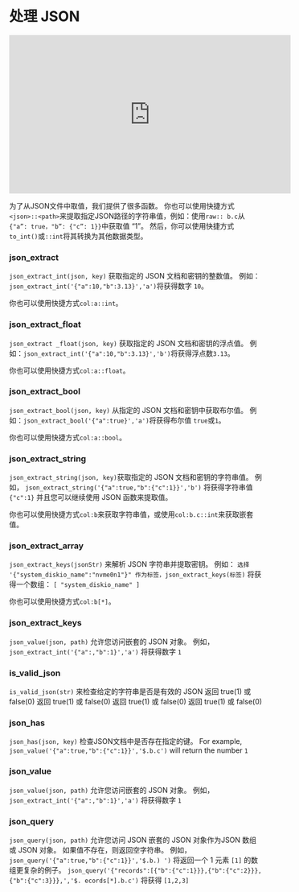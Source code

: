 

# 处理 JSON

<iframe width="560" height="315" src="https://www.youtube.com/embed/dTKr1-B5clg?si=c_WKLu3knUVaj53R" title="YouTube video player" frameborder="0" allow="accelerometer; autoplay; clipboard-write; encrypted-media; gyroscope; picture-in-picture; web-share" allowfullscreen></iframe>

为了从JSON文件中取值，我们提供了很多函数。 你也可以使用快捷方式`<json>::<path>`来提取指定JSON路径的字符串值，例如：使用`raw:: b.c`从`{"a”: true，"b”: {"c”: 1}}`中获取值 “1”。 然后，你可以使用快捷方式`to_int()`或`::int`将其转换为其他数据类型。

### json_extract

`json_extract_int(json, key)` 获取指定的 JSON 文档和密钥的整数值。 例如：`json_extract_int('{"a":10,"b":3.13}','a')`将获得数字 `10`。

你也可以使用快捷方式`col:a::int`。

### json_extract_float

`json_extract _float(json, key)` 获取指定的 JSON 文档和密钥的浮点值。 例如：`json_extract_int('{"a":10,"b":3.13}','b')`将获得浮点数`3.13`。

你也可以使用快捷方式`col:a::float`。

### json_extract_bool

`json_extract_bool(json, key)` 从指定的 JSON 文档和密钥中获取布尔值。 例如：`json_extract_bool('{"a":true}','a')`将获得布尔值 `true`或`1`。

你也可以使用快捷方式`col:a::bool`。

### json_extract_string

`json_extract_string(json, key)`获取指定的 JSON 文档和密钥的字符串值。 例如， `json_extract_string('{"a":true,"b":{"c":1}}','b')` 将获得字符串值 `{"c":1}` 并且您可以继续使用 JSON 函数来提取值。

你也可以使用快捷方式`col:b`来获取字符串值，或使用`col:b.c::int`来获取嵌套值。

### json_extract_array

`json_extract_keys(jsonStr)` 来解析 JSON 字符串并提取密钥。 例如： `选择 '{"system_diskio_name":"nvme0n1"}" 作为标签，json_extract_keys(标签)` 将获得一个数组： `[ "system_diskio_name" ]`

你也可以使用快捷方式`col:b[*]`。

### json_extract_keys

`json_value(json, path)` 允许您访问嵌套的 JSON 对象。 例如， `json_extract_int('{"a":,"b":1}','a')` 将获得数字 `1`

### is_valid_json

`is_valid_json(str)` 来检查给定的字符串是否是有效的 JSON 返回 true(1) 或 false(0) 返回 true(1) 或 false(0) 返回 true(1) 或 false(0) 返回 true(1) 或 false(0)

### json_has

`json_has(json, key)` 检查JSON文档中是否存在指定的键。 For example, `json_value('{"a":true,"b":{"c":1}}','$.b.c')` will return the number `1`

### json_value

`json_value(json, path)` 允许您访问嵌套的 JSON 对象。 例如， `json_extract_int('{"a":,"b":1}','a')` 将获得数字 `1`

### json_query

`json_query(json, path)` 允许您访问 JSON 嵌套的 JSON 对象作为JSON 数组或 JSON 对象。 如果值不存在，则返回空字符串。 例如， `json_query('{"a":true,"b":{"c":1}}','$.b.) ')` 将返回一个 1 元素  `[1]` 的数组更复杂的例子。 `json_query('{"records":[{"b":{"c":1}}},{"b":{"c":2}}},{"b":{"c":3}}},','$. ecords[*].b.c')` 将获得 `[1,2,3]`